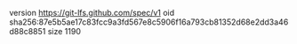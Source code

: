 version https://git-lfs.github.com/spec/v1
oid sha256:87e5b5ae17c83fcc9a3fd567e8c5906f16a793cb81352d68e2dd3a46d88c8851
size 1190
